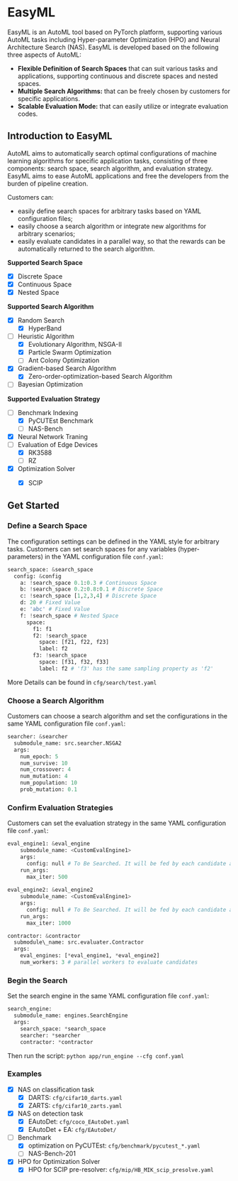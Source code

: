 # EasyML

EasyML is an AutoML tool based on PyTorch platform, supporting various AutoML tasks including Hyper-parameter Optimization (HPO) and Neural Architecture Search (NAS). EasyML is developed based on the following three aspects of AutoML:

- **Flexible Definition of Search Spaces** that can suit various tasks and applications, supporting continuous and discrete spaces and nested spaces.
- **Multiple Search Algorithms:** that can be freely chosen by customers for specific applications.
- **Scalable Evaluation Mode:** that can easily utilize or integrate evaluation codes.


## Introduction to EasyML

AutoML aims to automatically search optimal configurations of machine learning algorithms for specific application tasks, consisting of three components: search space, search algorithm, and evaluation strategy. EasyML aims to ease AutoML applications and free the developers from the burden of pipeline creation. 

Customers can:
- easily define search spaces for arbitrary tasks based on YAML configuration files;
- easily choose a search algorithm or integrate new algorithms for arbitrary scenarios;
- easily evaluate candidates in a parallel way, so that the rewards can be automatically returned to the search algorithm.

**Supported Search Space**
- [x] Discrete Space
- [x] Continuous Space
- [x] Nested Space

**Supported Search Algorithm**
- [x] Random Search
  - [x] HyperBand
- [ ] Heuristic Algorithm
  - [x] Evolutionary Algorithm, NSGA-II
  - [x] Particle Swarm Optimization
  - [ ] Ant Colony Optimization
- [x] Gradient-based Search Algorithm
  - [x] Zero-order-optimization-based Search Algorithm
- [ ] Bayesian Optimization

**Supported Evaluation Strategy**
- [ ] Benchmark Indexing
  - [x] PyCUTEst Benchmark
  - [ ] NAS-Bench 
- [x] Neural Network Traning
- [ ] Evaluation of Edge Devices
  - [x] RK3588
  - [ ] RZ 
- [x] Optimization Solver
  - [x] SCIP


## Get Started
### Define a Search Space
The configuration settings can be defined in the YAML style for arbitrary tasks. Customers can set search spaces for any variables (hyper-parameters) in the YAML configuration file `conf.yaml`:
```python
search_space: &search_space 
  config: &config
    a: !search_space 0.1:0.3 # Continuous Space  
    b: !search_space 0.2:0.8:0.1 # Discrete Space
    c: !search_space [1,2,3,4] # Discrete Space
    d: 20 # Fixed Value
    e: 'abc' # Fixed Value
    f: !search_space # Nested Space
      space:
        f1: f1
        f2: !search_space 
          space: [f21, f22, f23]
          label: f2
        f3: !search_space 
          space: [f31, f32, f33]
          label: f2 # 'f3' has the same sampling property as 'f2'
```
More Details can be found in `cfg/search/test.yaml`

### Choose a Search Algorithm
Customers can choose a search algorithm and set the configurations in the same YAML configuration file `conf.yaml`:
```python
searcher: &searcher
  submodule_name: src.searcher.NSGA2
  args:
    num_epoch: 5
    num_survive: 10
    num_crossover: 4
    num_mutation: 4
    num_population: 10
    prob_mutation: 0.1
```

### Confirm Evaluation Strategies
Customers can set the evaluation strategy in the same YAML configuration file `conf.yaml`:
```python
eval_engine1: &eval_engine
    submodule_name: <CustomEvalEngine1>
    args:
      config: null # To Be Searched. It will be fed by each candidate automatically by our platform during the search procedure
    run_args:
      max_iter: 500
  
eval_engine2: &eval_engine2
    submodule_name: <CustomEvalEngine1>
    args:
      config: null # To Be Searched. It will be fed by each candidate automatically by our platform during the search procedure
    run_args:
      max_iter: 1000

contractor: &contractor
  submodule\_name: src.evaluater.Contractor
  args:
    eval_engines: [*eval_engine1, *eval_engine2]
    num_workers: 3 # parallel workers to evaluate candidates
```

### Begin the Search 
Set the search engine in the same YAML configuration file `conf.yaml`:
```python
search_engine:
  submodule_name: engines.SearchEngine
  args:
    search_space: *search_space
    searcher: *searcher
    contractor: *contractor
```
Then run the script: `python app/run_engine --cfg conf.yaml`

### Examples
- [x] NAS on classification task
  - [x] DARTS: `cfg/cifar10_darts.yaml`
  - [x] ZARTS: `cfg/cifar10_zarts.yaml`
- [x] NAS on detection task
  - [x] EAutoDet: `cfg/coco_EAutoDet.yaml`
  - [x] EAutoDet + EA: `cfg/EAutoDet/`
- [ ] Benchmark
  - [x] optimization on PyCUTEst: `cfg/benchmark/pycutest_*.yaml`
  - [ ] NAS-Bench-201
- [x] HPO for Optimization Solver
  - [x] HPO for SCIP pre-resolver: `cfg/mip/HB_MIK_scip_presolve.yaml`
